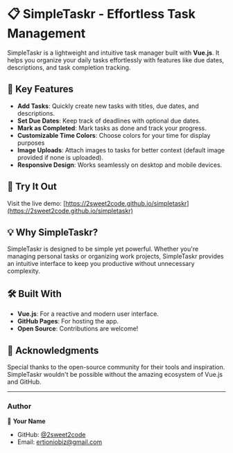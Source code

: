 # 📋 **SimpleTaskr** - Effortless Task Management

SimpleTaskr is a lightweight and intuitive task manager built with **Vue.js**. It helps you organize your daily tasks effortlessly with features like due dates, descriptions, and task completion tracking.

## 🌟 Key Features

- **Add Tasks**: Quickly create new tasks with titles, due dates, and descriptions.
- **Set Due Dates**: Keep track of deadlines with optional due dates.
- **Mark as Completed**: Mark tasks as done and track your progress.
- **Customizable Time Colors**: Choose colors for your time for display purposes
- **Image Uploads**: Attach images to tasks for better context (default image provided if none is uploaded).
- **Responsive Design**: Works seamlessly on desktop and mobile devices.

## 🚀 Try It Out

Visit the live demo: [https://2sweet2code.github.io/simpletaskr](https://2sweet2code.github.io/simpletaskr)

## 💡 Why SimpleTaskr?

SimpleTaskr is designed to be simple yet powerful. Whether you're managing personal tasks or organizing work projects, SimpleTaskr provides an intuitive interface to keep you productive without unnecessary complexity.

## 🛠 Built With

- **Vue.js**: For a reactive and modern user interface.
- **GitHub Pages**: For hosting the app.
- **Open Source**: Contributions are welcome!

## 🙌 Acknowledgments

Special thanks to the open-source community for their tools and inspiration. SimpleTaskr wouldn't be possible without the amazing ecosystem of Vue.js and GitHub.

---

### Author

👤 **Your Name**  
- GitHub: [@2sweet2code](https://github.com/2sweet2code)  
- Email: ertioniobiz@gmail.com 
